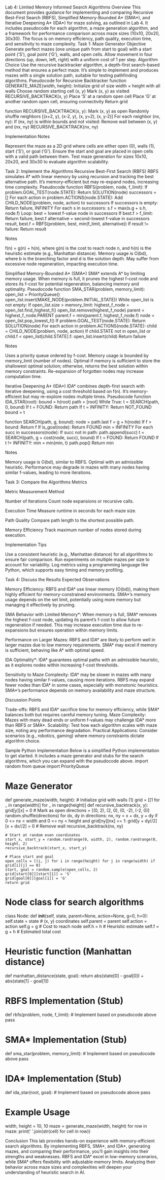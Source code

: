 Lab 4: Limited Memory Informed Search Algorithms
Overview
This document provides guidance for implementing and comparing Recursive Best-First Search (RBFS), Simplified Memory-Bounded A* (SMA*), and Iterative Deepening A* (IDA*) for maze solving, as outlined in Lab 4. It includes pseudocode for each algorithm, a maze generation algorithm, and a framework for performance comparison across maze sizes (10x10, 20x20, 30x30). The focus is on memory efficiency, path quality, execution time, and sensitivity to maze complexity.
Task 1: Maze Generator
Objective
Generate perfect mazes (one unique path from start to goal) with a start point (‘S’), goal point (‘G’), walls, and open cells. Allow movement in four directions (up, down, left, right) with a uniform cost of 1 per step.
Algorithm Choice
Use the recursive backtracker algorithm, a depth-first search-based method that ensures a perfect maze. It’s simple to implement and produces mazes with a single solution path, suitable for testing pathfinding algorithms.
Pseudocode for Recursive Backtracker
function GENERATE_MAZE(width, height):
    Initialize grid of size width × height with all walls
    Choose random starting cell (x, y)
    Mark (x, y) as visited
    RECURSIVE_BACKTRACK(x, y)
    Place ‘S’ at a random open cell
    Place ‘G’ at another random open cell, ensuring connectivity
    Return grid

function RECURSIVE_BACKTRACK(x, y):
    Mark (x, y) as open
    Randomly shuffle neighbors [(x+2, y), (x-2, y), (x, y+2), (x, y-2)]
    For each neighbor (nx, ny):
        If (nx, ny) is within bounds and not visited:
            Remove wall between (x, y) and (nx, ny)
            RECURSIVE_BACKTRACK(nx, ny)

Implementation Notes

Represent the maze as a 2D grid where cells are either open (0), walls (1), start (‘S’), or goal (‘G’).
Ensure the start and goal are placed in open cells with a valid path between them.
Test maze generation for sizes 10x10, 20x20, and 30x30 to evaluate algorithm scalability.

Task 2: Implement the Algorithms
Recursive Best-First Search (RBFS)
RBFS simulates A* with linear memory by using recursion and tracking the best alternative path. It’s memory-efficient but may re-expand nodes, increasing time complexity.
Pseudocode
function RBFS(problem, node, f_limit):
    If problem.GOAL_TEST(node.STATE):
        Return SOLUTION(node)
    successors = []
    For each action in problem.ACTIONS(node.STATE):
        Add CHILD_NODE(problem, node, action) to successors
    If successors is empty:
        Return failure, INFINITY
    For each s in successors:
        s.f = max(s.g + s.h, node.f)
    Loop:
        best = lowest f-value node in successors
        If best.f > f_limit:
            Return failure, best.f
        alternative = second-lowest f-value in successors
        result, best.f = RBFS(problem, best, min(f_limit, alternative))
        If result != failure:
            Return result

Notes

f(n) = g(n) + h(n), where g(n) is the cost to reach node n, and h(n) is the heuristic estimate (e.g., Manhattan distance).
Memory usage is O(bd), where b is the branching factor and d is the solution depth.
May suffer from excessive node regeneration, impacting execution time.

Simplified Memory-Bounded A* (SMA*)
SMA* extends A* by limiting memory usage. When memory is full, it prunes the highest f-cost node and stores its f-cost for potential regeneration, balancing memory and optimality.
Pseudocode
function SMA_STAR(problem, memory_limit):
    open_list = PriorityQueue()
    open_list.insert(MAKE_NODE(problem.INITIAL_STATE))
    While open_list is not empty:
        If open_list.size > memory_limit:
            highest_f_node = open_list.find_highest_f()
            open_list.remove(highest_f_node)
            parent = highest_f_node.PARENT
            parent.f = min(parent.f, highest_f_node.f)
        node = open_list.pop_lowest_f()
        If problem.GOAL_TEST(node.STATE):
            Return SOLUTION(node)
        For each action in problem.ACTIONS(node.STATE):
            child = CHILD_NODE(problem, node, action)
            If child.STATE not in open_list or child.f < open_list[child.STATE].f:
                open_list.insert(child)
    Return failure

Notes

Uses a priority queue ordered by f-cost.
Memory usage is bounded by memory_limit (number of nodes).
Optimal if memory is sufficient to store the shallowest optimal solution; otherwise, returns the best solution within memory constraints.
Re-expansion of forgotten nodes may increase computation time.

Iterative Deepening A* (IDA*)
IDA* combines depth-first search with iterative deepening, using a cost threshold based on f(n). It’s memory-efficient but may re-explore nodes multiple times.
Pseudocode
function IDA_STAR(root):
    bound = h(root)
    path = [root]
    While True:
        t = SEARCH(path, 0, bound)
        If t = FOUND:
            Return path
        If t = INFINITY:
            Return NOT_FOUND
        bound = t

function SEARCH(path, g, bound):
    node = path.last
    f = g + h(node)
    If f > bound:
        Return f
    If is_goal(node):
        Return FOUND
    min = INFINITY
    For each succ in successors(node):
        If succ not in path:
            path.append(succ)
            t = SEARCH(path, g + cost(node, succ), bound)
            If t = FOUND:
                Return FOUND
            If t != INFINITY:
                min = min(min, t)
            path.pop()
    Return min

Notes

Memory usage is O(bd), similar to RBFS.
Optimal with an admissible heuristic.
Performance may degrade in mazes with many nodes having similar f-values, leading to more iterations.

Task 3: Compare the Algorithms
Metrics



Metric
Measurement Method



Number of Iterations
Count node expansions or recursive calls.


Execution Time
Measure runtime in seconds for each maze size.


Path Quality
Compare path length to the shortest possible path.


Memory Efficiency
Track maximum number of nodes stored during execution.


Implementation Tips

Use a consistent heuristic (e.g., Manhattan distance) for all algorithms to ensure fair comparison.
Run experiments on multiple mazes per size to account for variability.
Log metrics using a programming language like Python, which supports easy timing and memory profiling.

Task 4: Discuss the Results
Expected Observations

Memory Efficiency:
RBFS and IDA* use linear memory (O(bd)), making them highly efficient for memory-constrained environments.
SMA*’s memory usage depends on the set limit, potentially using more memory but managing it effectively by pruning.


SMA Behavior with Limited Memory*:
When memory is full, SMA* removes the highest f-cost node, updating its parent’s f-cost to allow future regeneration if needed.
This may increase execution time due to re-expansions but ensures operation within memory limits.


Performance on Larger Mazes:
RBFS and IDA* are likely to perform well in larger mazes due to low memory requirements.
SMA* may excel if memory is sufficient, behaving like A* with optimal speed.


IDA Optimality*:
IDA* guarantees optimal paths with an admissible heuristic, as it explores nodes within increasing f-cost thresholds.


Sensitivity to Maze Complexity:
IDA* may be slower in mazes with many nodes having similar f-values, causing more iterations.
RBFS may expand fewer nodes than IDA* in some cases, especially with monotonic heuristics.
SMA*’s performance depends on memory availability and maze structure.



Discussion Points

Trade-offs: RBFS and IDA* sacrifice time for memory efficiency, while SMA* balances both but requires careful memory tuning.
Maze Complexity: Mazes with many dead ends or uniform f-values may challenge IDA* more than RBFS or SMA*.
Scalability: Test how each algorithm scales with maze size, noting any performance degradation.
Practical Applications: Consider scenarios (e.g., robotics, gaming) where memory constraints dictate algorithm choice.

Sample Python Implementation
Below is a simplified Python implementation to get started. It includes a maze generator and stubs for the search algorithms, which you can expand with the pseudocode above.
import random
from queue import PriorityQueue

# Maze Generator
def generate_maze(width, height):
    # Initialize grid with walls (1)
    grid = [[1 for _ in range(width)] for _ in range(height)]
    def recursive_backtrack(x, y):
        grid[y][x] = 0  # Mark as open
        directions = [(0, 2), (2, 0), (0, -2), (-2, 0)]
        random.shuffle(directions)
        for dx, dy in directions:
            nx, ny = x + dx, y + dy
            if 0 <= nx < width and 0 <= ny < height and grid[ny][nx] == 1:
                grid[y + dy//2][x + dx//2] = 0  # Remove wall
                recursive_backtrack(nx, ny)
    
    # Start at random even coordinates
    start_x, start_y = random.randrange(0, width, 2), random.randrange(0, height, 2)
    recursive_backtrack(start_x, start_y)
    
    # Place start and goal
    open_cells = [(i, j) for i in range(height) for j in range(width) if grid[i][j] == 0]
    start, goal = random.sample(open_cells, 2)
    grid[start[0]][start[1]] = 'S'
    grid[goal[0]][goal[1]] = 'G'
    return grid

# Node class for search algorithms
class Node:
    def __init__(self, state, parent=None, action=None, g=0, h=0):
        self.state = state  # (x, y) coordinates
        self.parent = parent
        self.action = action
        self.g = g  # Cost to reach node
        self.h = h  # Heuristic estimate
        self.f = g + h  # Estimated total cost

# Heuristic function (Manhattan distance)
def manhattan_distance(state, goal):
    return abs(state[0] - goal[0]) + abs(state[1] - goal[1])

# RBFS Implementation (Stub)
def rbfs(problem, node, f_limit):
    # Implement based on pseudocode above
    pass

# SMA* Implementation (Stub)
def sma_star(problem, memory_limit):
    # Implement based on pseudocode above
    pass

# IDA* Implementation (Stub)
def ida_star(root, goal):
    # Implement based on pseudocode above
    pass

# Example Usage
width, height = 10, 10
maze = generate_maze(width, height)
for row in maze:
    print(' '.join(str(cell) for cell in row))

Conclusion
This lab provides hands-on experience with memory-efficient search algorithms. By implementing RBFS, SMA*, and IDA*, generating mazes, and comparing their performance, you’ll gain insights into their strengths and weaknesses. RBFS and IDA* excel in low-memory scenarios, while SMA* offers flexibility with adjustable memory limits. Analyzing their behavior across maze sizes and complexities will deepen your understanding of heuristic search in AI.
